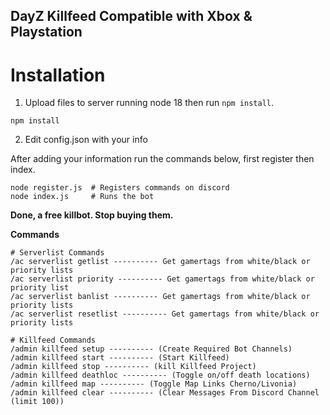 ## DayZ Killfeed Compatible with Xbox & Playstation

# Installation

1) Upload files to server running node 18 then run `npm install`.
```
npm install
```
2) Edit config.json with your info

After adding your information run the commands below, first register then index.
```
node register.js  # Registers commands on discord
node index.js     # Runs the bot
```
**Done, a free killbot. Stop buying them.**  

**Commands**  

```shell
# Serverlist Commands 
/ac serverlist getlist ---------- Get gamertags from white/black or priority lists          
/ac serverlist priority ---------- Get gamertags from white/black or priority list
/ac serverlist banlist ---------- Get gamertags from white/black or priority lists
/ac serverlist resetlist ---------- Get gamertags from white/black or priority lists
```
```shell
# Killfeed Commands
/admin killfeed setup ---------- (Create Required Bot Channels)  
/admin killfeed start ---------- (Start Killfeed)  
/admin killfeed stop ---------- (kill Killfeed Project)  
/admin killfeed deathloc ---------- (Toggle on/off death locations)  
/admin killfeed map ---------- (Toggle Map Links Cherno/Livonia)  
/admin killfeed clear ---------- (Clear Messages From Discord Channel (limit 100))  
```
